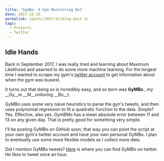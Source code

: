 ```yaml
---
title: 'GymBo: A Gym Monitoring Bot'
date: 2017-12-29
permalink: /posts/2017/12/blog-post-3/
tags:
  - Projects
  - Twitter
---
```


## Idle Hands

Back in September 2017, I was really tired and learning about Maximum Likelihood and yearned to do some more machine learning.  For the longest time I wanted to scrape my gym's [twitter account](https://twitter.com/WesternWeightRm?lang=en) to get information about when the gym was busiest. 

It turns out that doing so is incredibly easy, and so born was __GyMBo__ , my  __Gy__m  __M__onitoring  __Bo__t.  

GyMBo uses some very naive heuristics to parse the gyn's tweets, and then uses polynomial regression to fit a quadratic function to the data.  Simple? Yes.  Effective, also yes.  GymBMo has a mean absolute error between 11 and 13 on any given day. That is pretty good for something very simple.

I'll be posting GyMBo on GitHub soon, that way you can point the script at your own gym's twitter account and have your own personal GyMBo. I plan to eventually use some more flexible models as I collect more data.


Did I mention GyMBo tweets?  [Here](https://twitter.com/WesternGymBot?lang=en) is where you can find GyMBo on twitter.  He likes to tweet once an hour.